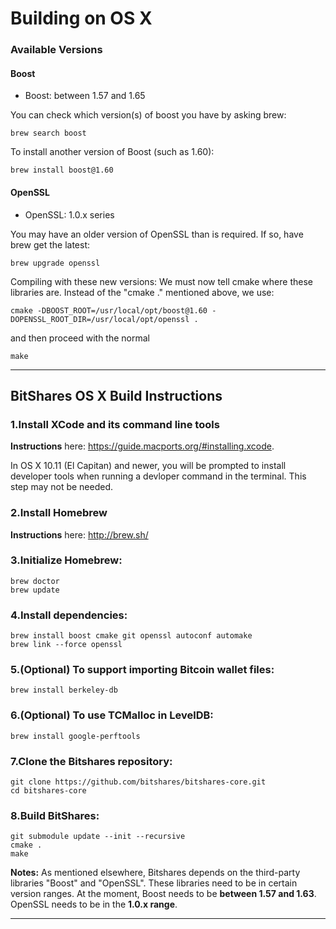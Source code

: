 # Building on OS X

### Available Versions

#### Boost

- Boost: between 1.57 and 1.65

You can check which version(s) of boost you have by asking brew:

    brew search boost

To install another version of Boost (such as 1.60):

    brew install boost@1.60

#### OpenSSL

- OpenSSL: 1.0.x series

You may have an older version of OpenSSL than is required. If so, have brew get the latest:

    brew upgrade openssl

Compiling with these new versions: We must now tell cmake where these libraries are. Instead of the "cmake ." mentioned above, we use:

    cmake -DBOOST_ROOT=/usr/local/opt/boost@1.60 -DOPENSSL_ROOT_DIR=/usr/local/opt/openssl .

and then proceed with the normal

    make
    
***

## BitShares OS X Build Instructions

### 1.Install XCode and its command line tools
**Instructions** here: https://guide.macports.org/#installing.xcode.

In OS X 10.11 (El Capitan) and newer, you will be prompted to install developer tools when running a devloper command in the terminal. This step may not be needed.

### 2.Install Homebrew
**Instructions** here: http://brew.sh/

### 3.Initialize Homebrew:

    brew doctor
    brew update

### 4.Install dependencies:

    brew install boost cmake git openssl autoconf automake 
    brew link --force openssl 

### 5.(Optional) To support importing Bitcoin wallet files:

    brew install berkeley-db

### 6.(Optional) To use TCMalloc in LevelDB:

    brew install google-perftools

### 7.Clone the Bitshares repository:

    git clone https://github.com/bitshares/bitshares-core.git
    cd bitshares-core

### 8.Build BitShares:

    git submodule update --init --recursive
    cmake .
    make

**Notes:** As mentioned elsewhere, Bitshares depends on the third-party libraries "Boost" and "OpenSSL". These libraries need to be in certain version ranges. At the moment, Boost needs to be **between 1.57 and 1.63**. OpenSSL needs to be in the **1.0.x range**.

***
